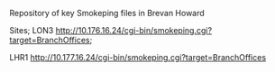 Repository  of key Smokeping files in Brevan Howard

Sites;
LON3 http://10.176.16.24/cgi-bin/smokeping.cgi?target=BranchOffices;

LHR1 http://10.177.16.24/cgi-bin/smokeping.cgi?target=BranchOffices
